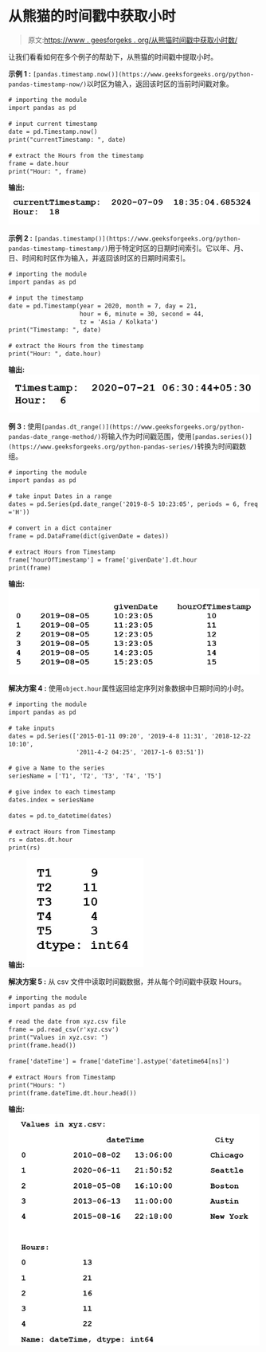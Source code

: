 # 从熊猫的时间戳中获取小时

> 原文:[https://www . geesforgeks . org/从熊猫时间戳中获取小时数/](https://www.geeksforgeeks.org/get-the-hour-from-timestamp-in-pandas/)

让我们看看如何在多个例子的帮助下，从熊猫的时间戳中提取小时。

**示例 1 :** `[pandas.timestamp.now()](https://www.geeksforgeeks.org/python-pandas-timestamp-now/)`以时区为输入，返回该时区的当前时间戳对象。

```
# importing the module
import pandas as pd

# input current timestamp
date = pd.Timestamp.now()
print("currentTimestamp: ", date)

# extract the Hours from the timestamp
frame = date.hour
print("Hour: ", frame)
```

**输出:**
![](img/388814a1d6b1718735822dd17c4e7fe9.png)

**示例 2 :** `[pandas.timestamp()](https://www.geeksforgeeks.org/python-pandas-timestamp-timestamp/)`用于特定时区的日期时间索引。它以年、月、日、时间和时区作为输入，并返回该时区的日期时间索引。

```
# importing the module
import pandas as pd   

# input the timestamp
date = pd.Timestamp(year = 2020, month = 7, day = 21, 
                    hour = 6, minute = 30, second = 44, 
                    tz = 'Asia / Kolkata')  
print("Timestamp: ", date)

# extract the Hours from the timestamp
print("Hour: ", date.hour)
```

**输出:**
![](img/cd02d4de7852df570ee4264862fdede5.png)

**例 3 :** 使用`[pandas.dt_range()](https://www.geeksforgeeks.org/python-pandas-date_range-method/)`将输入作为时间戳范围，使用`[pandas.series()](https://www.geeksforgeeks.org/python-pandas-series/)`转换为时间戳数组。

```
# importing the module
import pandas as pd 

# take input Dates in a range
dates = pd.Series(pd.date_range('2019-8-5 10:23:05', periods = 6, freq ='H'))

# convert in a dict container
frame = pd.DataFrame(dict(givenDate = dates))

# extract Hours from Timestamp
frame['hourOfTimestamp'] = frame['givenDate'].dt.hour
print(frame)
```

**输出:**
![](img/de4443d4bc10fa788aa40bdb8352fc6e.png)

**解决方案 4 :** 使用`object.hour`属性返回给定序列对象数据中日期时间的小时。

```
# importing the module
import pandas as pd 

# take inputs
dates = pd.Series(['2015-01-11 09:20', '2019-4-8 11:31', '2018-12-22 10:10', 
                   '2011-4-2 04:25', '2017-1-6 03:51'])  

# give a Name to the series
seriesName = ['T1', 'T2', 'T3', 'T4', 'T5']  

# give index to each timestamp
dates.index = seriesName

dates = pd.to_datetime(dates)

# extract Hours from Timestamp 
rs = dates.dt.hour  
print(rs)
```

**输出:**
![](img/95f3c7f346a6d55c91948810868f8d72.png)

**解决方案 5 :** 从 csv 文件中读取时间戳数据，并从每个时间戳中获取 Hours。

```
# importing the module
import pandas as pd

# read the date from xyz.csv file
frame = pd.read_csv(r'xyz.csv')
print("Values in xyz.csv: ")
print(frame.head())

frame['dateTime'] = frame['dateTime'].astype('datetime64[ns]')

# extract Hours from Timestamp  
print("Hours: ")
print(frame.dateTime.dt.hour.head())
```

**输出:**
![](img/a0cd17d9d716a99e75f44dce9e128e59.png)